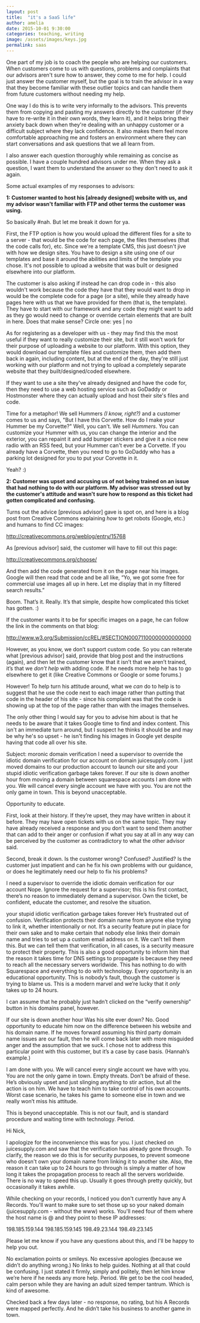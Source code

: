 ```yaml
---
layout: post
title:  "it's a SaaS life"
author: amelia
date: 2015-10-01 9:30:00
categories: teaching, writing
image: /assets/images/keys.jpg
permalink: saas
---
```


One part of my job is to coach the people who are helping our customers. When customers come to us with questions, problems and complaints that our advisors aren't sure how to answer, they come to me for help. I could just answer the customer myself, but the goal is to train the advisor in a way that they become familiar with these outlier topics and can handle them from future customers without needing my help.

One way I do this is to write very informally to the advisors. This prevents them from copying and pasting my answers directly to the customer (if they have to re-write it in their own words, they learn it), and it helps bring their anxiety back down when they're dealing with an unhappy customer or a difficult subject where they lack confidence. It also makes them feel more comfortable approaching me and fosters an environment where they can start conversations and ask questions that we all learn from.

I also answer each question thoroughly while remaining as concise as possible. I have a couple hundred advisors under me. When they ask a question, I want them to understand the answer so they don't need to ask it again.

Some actual examples of my responses to advisors:

**1: Customer wanted to host his [already designed] website with us, and my advisor wasn't familiar with FTP and other terms the customer was using.**

So basically #nah. But let me break it down for ya.

First, the FTP option is how you would upload the different files for a site to a server - that would be the code for each page, the files themselves (that the code calls for), etc. Since we're a template CMS, this just doesn't jive with how we design sites. You have to design a site using one of our templates and base it around the abilities and limits of the template you chose. It's not possible to upload a website that was built or designed elsewhere into our platform.

The customer is also asking if instead he can drop code in - this also wouldn't work because the code they have that they would want to drop in would be the complete code for a page (or a site), while they already have pages here with us that we have provided for them (that is, the template). They have to start with our framework and any code they might want to add as they go would need to change or override certain elements that are built in here. Does that make sense? Circle one: yes  |  no

As for registering as a developer with us - they may find this the most useful if they want to really customize their site, but it still won't work for their purpose of uploading a website to our platform. With this option, they would download our template files and customize them, then add them back in again, including content, but at the end of the day, they're still just working with our platform and not trying to upload a completely separate website that they built/designed/coded elsewhere.

If they want to use a site they've already designed and have the code for, then they need to use a web hosting service such as GoDaddy or Hostmonster where they can actually upload and host their site's files and code.

Time for a metaphor! We sell Hummers *(I know, right?)* and a customer comes to us and says, "But I have this Corvette. How do I make your Hummer be my Corvette?" Well, you can't. We sell *Hummers*. You can customize your Hummer with us, you can change the interior and the exterior, you can repaint it and add bumper stickers and give it a nice new radio with an RSS feed, but your Hummer can't ever be a Corvette. If you already have a Corvette, then you need to go to GoDaddy who has a parking lot designed for you to put your Corvette in it.

Yeah? :)

**2: Customer was upset and accusing us of not being trained on an issue that had nothing to do with our platform. My advisor was stressed out by the customer's attitude and wasn't sure how to respond as this ticket had gotten complicated and confusing.**


Turns out the advice [previous advisor] gave is spot on, and here is a blog post from Creative Commons explaining *how* to get robots (Google, etc.) and humans to find CC images:

http://creativecommons.org/weblog/entry/15768

As [previous advisor] said, the customer will have to fill out this page:

http://creativecommons.org/choose/

And then add the code generated from it on the page near his images. Google will then read that code and be all like, “Yo, we got some free for commercial use images all up in here. Let me display that in my filtered search results.”

Boom. That’s it. Really. It’s that simple, despite how complicated this ticket has gotten. :)

If the customer wants it to be for specific images on a page, he can follow the link in the comments on that blog:

http://www.w3.org/Submission/ccREL/#SECTION00071100000000000000

However, as you know, we don’t support custom code. So you can reiterate what [previous advisor] said, provide that blog post and the instructions (again), and then let the customer know that it isn’t that we aren’t trained, it’s that we *don’t help* with adding code. If he needs more help he has to go elsewhere to get it (like Creative Commons or Google or some forums.)

However! To help turn his attitude around, what we *can* do to help is to suggest that he use the code next to each image rather than putting that code in the header of his site - since his complaint was that the code is showing up at the top of the page rather than with the images themselves.

The only other thing I would say for you to advise him about is that he needs to be aware that it takes Google time to find and index content. This isn't an immediate turn around, but I suspect he thinks it should be and may be why he's so upset - he isn't finding his images in Google yet despite having that code all over his site.
















Subject: moronic domain verification
I need a supervisor to override the idiotic domain verification for our account on domain juicesupply.com. I just moved domains to our production account to launch our site and your stupid idiotic verification garbage takes forever. If our site is down another hour from moving a domain between squarespace accounts I am done with you. We will cancel every single account we have with you. You are not the only game in town. This is beyond unacceptable.


Opportunity to educate.

First, look at their history. If they’re upset, they may have written in about it before. They may have open tickets with us on the same topic. They may have already received a response and you don’t want to send them another that can add to their anger or confusion if what you say at all in any way can be perceived by the customer as contradictory to what the other advisor said.

Second, break it down. Is the customer wrong? Confused? Justified? Is the customer just impatient and can he fix his own problems with our guidance, or does he legitimately need our help to fix his problems?

I need a supervisor to override the idiotic domain verification for our account
Nope. Ignore the request for a supervisor; this is his first contact, there’s no reason to immediately demand a supervisor. Own the ticket, be confident, educate the customer, and resolve the situation. 

your stupid idiotic verification garbage takes forever
He’s frustrated out of confusion. Verification protects their domain name from anyone else trying to link it, whether intentionally or not. It’s a security feature put in place for their own sake and to make certain that nobody else links their domain name and tries to set up a custom email address on it. We can’t tell them this. But we can tell them that verification, in all cases, is a security measure to protect their property. This is also a good opportunity to inform him that the reason it takes time for DNS settings to propagate is because they need to reach all the necessary servers worldwide. This has nothing to do with Squarespace and everything to do with technology. Every opportunity is an educational opportunity. This is nobody’s fault, though the customer is trying to blame us. This is a modern marvel and we’re lucky that it *only* takes up to 24 hours.

I can assume that he probably just hadn’t clicked on the “verify ownership” button in his domains panel, however. 

If our site is down another hour
Was his site ever down? No. Good opportunity to educate him now on the difference between his website and his domain name. If he moves forward assuming his third party domain name issues are our fault, then he will come back later with more misguided anger and the assumption that we suck. I chose not to address this particular point with this customer, but it’s a case by case basis. (Hannah’s example.)

I am done with you. We will cancel every single account we have with you. You are not the only game in town. 
Empty threats. Don’t be afraid of these. He’s obviously upset and just slinging anything to stir action, but all the action is on him. We have to teach him to take control of his own accounts. Worst case scenario, he takes his game to someone else in town and we really won’t miss his attitude. 

This is beyond unacceptable.
This is not our fault, and is standard procedure and waiting time with technology. Period.


Hi Nick,

I apologize for the inconvenience this was for you. I just checked on juicesupply.com and saw that the verification has already gone through. To clarify, the reason we do this is for security purposes, to prevent someone who doesn't own your domain name from linking it to another site. Also, the reason it can take up to 24 hours to go through is simply a matter of how long it takes the propagation process to reach all the servers worldwide. There is no way to speed this up. Usually it goes through pretty quickly, but occasionally it takes awhile.

While checking on your records, I noticed you don't currently have any A Records. You'll want to make sure to set those up so your naked domain (juicesupply.com - without the www) works. You'll need four of them where the host name is @ and they point to these IP addresses:

198.185.159.144
198.185.159.145
198.49.23.144
198.49.23.145

Please let me know if you have any questions about this, and I'll be happy to help you out.

No exclamation points or smileys. No excessive apologies (because we didn’t do anything wrong.) No links to help guides. Nothing at all that could be confusing. I just stated it firmly, simply and politely, then let him know we’re here if he needs any more help. Period. We get to be the cool headed, calm person while they are having an adult sized temper tantrum. Which is kind of awesome.

Checked back a few days later - no response, no rating, but his A Records were mapped perfectly. And he didn’t take his business to another game in town.



